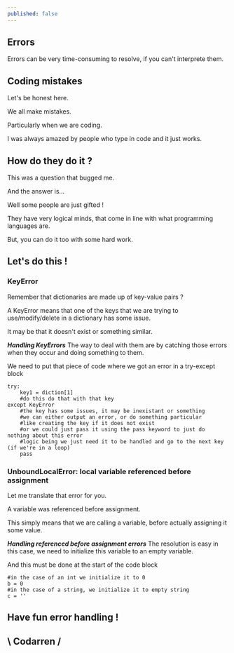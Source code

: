 ```yaml
---
published: false
---
```

## Errors

Errors can be very time-consuming to resolve, if you can't interprete them.

## Coding mistakes
Let's be honest here.

We all make mistakes.

Particularly when we are coding.

I was always amazed by people who type in code and it just works.

## How do they do it ?
This was a question that bugged me.

And the answer is...

Well some people are just gifted !

They have very logical minds, that come in line with what programming languages are.

But, you can do it too with some hard work.

## Let's do this !

### KeyError
Remember that dictionaries are made up of key-value pairs ?

A KeyError means that one of the keys that we are trying to use/modify/delete in a dictionary has some issue.

It may be that it doesn't exist or something similar.

***Handling KeyErrors***
The way to deal with them are by catching those errors when they occur and doing something to them.

We need to put that piece of code where we got an error in a try-except block
```
try:
    key1 = diction[1]
    #do this do that with that key
except KeyError
    #the key has some issues, it may be inexistant or something
    #we can either output an error, or do something particular 
    #like creating the key if it does not exist
    #or we could just pass it using the pass keyword to just do nothing about this error
    #logic being we just need it to be handled and go to the next key (if we're in a loop)
    pass
```

### UnboundLocalError: local variable referenced before assignment
Let me translate that error for you.

A variable was referenced before assignment.

This simply means that we are calling a variable, before actually assigning it some value.

***Handling referenced before assignment errors***
The resolution is easy in this case, we need to initialize this variable to an empty variable.

And this must be done at the start of the code block

```
#in the case of an int we initialize it to 0
b = 0
#in the case of a string, we initialize it to empty string
c = ''
```

## Have fun error handling !

## \ Codarren /